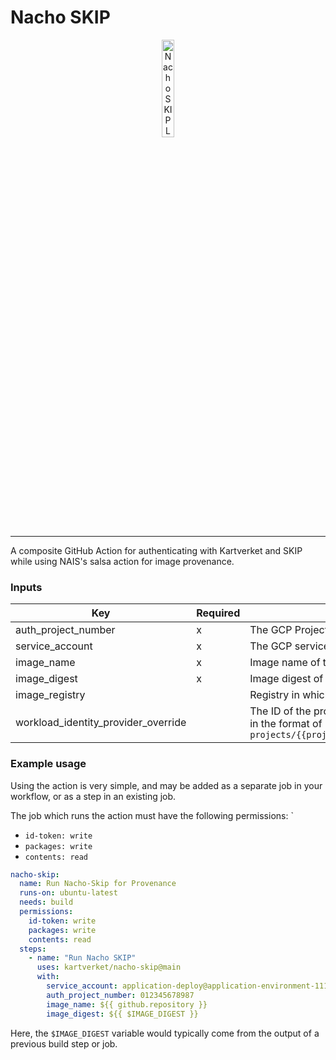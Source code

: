 # Nacho SKIP

<p align="center">
<img src="https://i.imgur.com/6oIR0fz.png" alt="Nacho SKIP Logo"  width="20%">
<br/>
</p>

<hr/>

A composite GitHub Action for authenticating with Kartverket and SKIP while using NAIS's salsa action for image provenance.

### Inputs

| Key                                 | Required | Description                                                                                                                                                                                                                                                                                                           |
| ----------------------------------- | -------- | --------------------------------------------------------------------------------------------------------------------------------------------------------------------------------------------------------------------------------------------------------------------------------------------------------------------- |
| auth_project_number                 | x        | The GCP Project Number used for authentication. A 12-digit number used as a unique identifier for the project. Used to find workload identity pool.                                                                                                                                                                   |
| service_account                     | x        | The GCP service account connected to the identity pool that will be used to authenticate with GCP.                                                                                                                                                                                                                    |
| image_name                          | x        | Image name of the image to sign. In the format \<FOLDER>/\<NAME>, where \<FOLDER> is optional. Example: `kartverket/skip`                                                                                                                                                                                             |
| image_digest                        | x        | Image digest of the image to sign. Looks like `sha256:a428de44a9059f31a59237a5881c2d2cffa93757d99026156e4ea544577ab7f3`.                                                                                                                                                                                              |
| image_registry                      |          | Registry in which the image is created. Defaults to `ghcr.io`, GitHubs registry.                                                                                                                                                                                                                                      |
| workload_identity_provider_override |          | The ID of the provider to use for authentication. Only used for overriding the default workload identity provider based on project number. It should be in the format of `projects/{{project}}/locations/global/workloadIdentityPools/{{workload_identity_pool_id}}/providers/{{workload_identity_pool_provider_id}}` |

### Example usage

Using the action is very simple, and may be added as a separate job in your workflow, or as a step in an existing job.

The job which runs the action must have the following permissions:
`

- `id-token: write`
- `packages: write`
- `contents: read`

```yaml
nacho-skip:
  name: Run Nacho-Skip for Provenance
  runs-on: ubuntu-latest
  needs: build
  permissions:
    id-token: write
    packages: write
    contents: read
  steps:
    - name: "Run Nacho SKIP"
      uses: kartverket/nacho-skip@main
      with:
        service_account: application-deploy@application-environment-1111.iam.gserviceaccount.com
        auth_project_number: 012345678987
        image_name: ${{ github.repository }}
        image_digest: ${{ $IMAGE_DIGEST }}
```

Here, the `$IMAGE_DIGEST` variable would typically come from the output of a previous build step or job.
